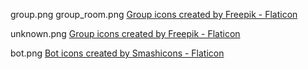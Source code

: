 group.png
group_room.png
 <a href="https://www.flaticon.com/free-icons/group" title="group icons">Group icons created by Freepik - Flaticon</a>

unknown.png
 <a href="https://www.flaticon.com/free-icons/group" title="group icons">Group icons created by Freepik - Flaticon</a>

bot.png
<a href="https://www.flaticon.com/free-icons/bot" title="bot icons">Bot icons created by Smashicons - Flaticon</a>
